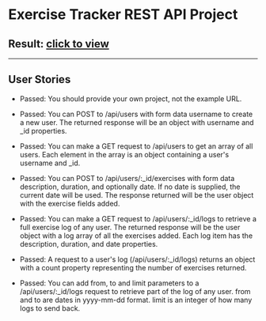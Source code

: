 # Exercise Tracker REST API Project
## Result: [click to view](https://boilerplate-project-exercisetracker-1.alanapapa.repl.co)
***
## User Stories

* Passed: You should provide your own project, not the example URL.

* Passed: You can POST to /api/users with form data username to create a new user. The returned response will be an object with username and _id properties.

* Passed: You can make a GET request to /api/users to get an array of all users. Each element in the array is an object containing a user's username and _id.

* Passed: You can POST to /api/users/:_id/exercises with form data description, duration, and optionally date. If no date is supplied, the current date will be used. The response returned will be the user object with the exercise fields added.

* Passed: You can make a GET request to /api/users/:_id/logs to retrieve a full exercise log of any user. The returned response will be the user object with a log array of all the exercises added. Each log item has the description, duration, and date properties.

* Passed: A request to a user's log (/api/users/:_id/logs) returns an object with a count property representing the number of exercises returned.

* Passed: You can add from, to and limit parameters to a /api/users/:_id/logs request to retrieve part of the log of any user. from and to are dates in yyyy-mm-dd format. limit is an integer of how many logs to send back.